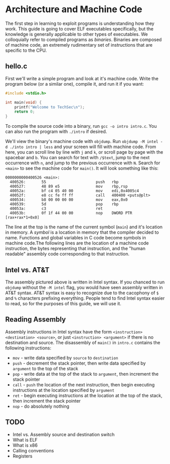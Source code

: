 # Architecture and Machine Code
The first step in learning to exploit programs is understanding how they work.
This guide is going to cover ELF executables specifically, but the knowledge is
generally applicable to other types of executables. We colloquially refer to
compiled programs as *binaries*. Binaries are composed of machine code, an
extremely rudimentary set of instructions that are specific to the CPU.

## hello.c
First we'll write a simple program and look at it's machine code. Write the
program below (or a similar one), compile it, and run it if you want:

```C
#include <stdio.h>

int main(void) {
    printf("Welcome to TechSec\n");
    return 0;
}
```

To compile the source code into a binary, run `gcc -o intro intro.c`. You can
also run the program with `./intro` if desired.

We'll view the binary's machine code with `objdump`. Run `objdump -M intel -d
./into intro | less` and your screen will fill with machine code. From here,
you can scroll line by line with `j` and `k`, or scroll page by page with the
spacebar and `b`. You can search for text with `/$text`, jump to the next
occurrence with `n`, and jump to the previous occurrence with `N`. Search for
`<main>` to see the machine code for `main()`.  It will look something like
this:

```
0000000000400526 <main>:
  400526:       55                      push   rbp
  400527:       48 89 e5                mov    rbp,rsp
  40052a:       bf c4 05 40 00          mov    edi,0x4005c4
  40052f:       e8 cc fe ff ff          call   400400 <puts@plt>
  400534:       b8 00 00 00 00          mov    eax,0x0
  400539:       5d                      pop    rbp
  40053a:       c3                      ret
  40053b:       0f 1f 44 00 00          nop    DWORD PTR [rax+rax*1+0x0]
```

The line at the top is the name of the current symbol (`main`) and it's
location in memory. A *symbol* is a location in memory that the compiler
decided to name. Functions and global variables in C code become symbols in
machine code.The following lines are the location of a machine code
instruction, the bytes representing that instruction, and the "human readable"
assembly code corresponding to that instruction.

## Intel vs. AT&T
The assembly pictured above is written in Intel syntax. If
you chanced to run `objdump` without the `-M intel` flag, you would have seen
assembly written in AT&T syntax. AT&T syntax is easy to recognize due to the
cacophony of `$` and `%` characters prefixing everything. People tend to find
Intel syntax easier to read, so for the purposes of this guide, we will use it.

## Reading Assembly
Assembly instructions in Intel syntax have the form `<instruction>
<destination> <source>`, or just `<instruction> <argument>` if there is no
destination and source. The disassembly of `main()` in `intro.c` contains the
following instructions:

* `mov` - write data specified by `source` to `destination`
* `push` - decrement the stack pointer, then write data specified by `argument` to the top of the stack
* `pop` - write data at the top of the stack to `argument`, then increment the
  stack pointer
* `call` - `push` the location of the next instruction, then begin executing
  instructions at the location specified by `argument`
* `ret` - begin executing instructions at the location at the top of the stack,
then increment the stack pointer
* `nop` - do absolutely nothing

## TODO
* Intel vs. Assembly source and destination switch
* What is ELF
* What is x86
* Calling conventions
* Registers

